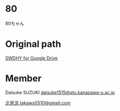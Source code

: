# 80
80ちゃん

# Original path
<a href="https://drive.google.com/drive/u/0/folders/19vBwXucsIokRlx7sUrJF8FMKlW8F601F">
  SWDHY for Google Drive
</a>

# Member

  Daisuke SUZUKI 
<a href="
daisuke1515@stu.kanazawa-u.ac.jp">
daisuke1515@stu.kanazawa-u.ac.jp
</a>

<a href="
daisuke1515@stu.kanazawa-u.ac.jp">
  北見涼
takaws0510@gmail.com
</a>
